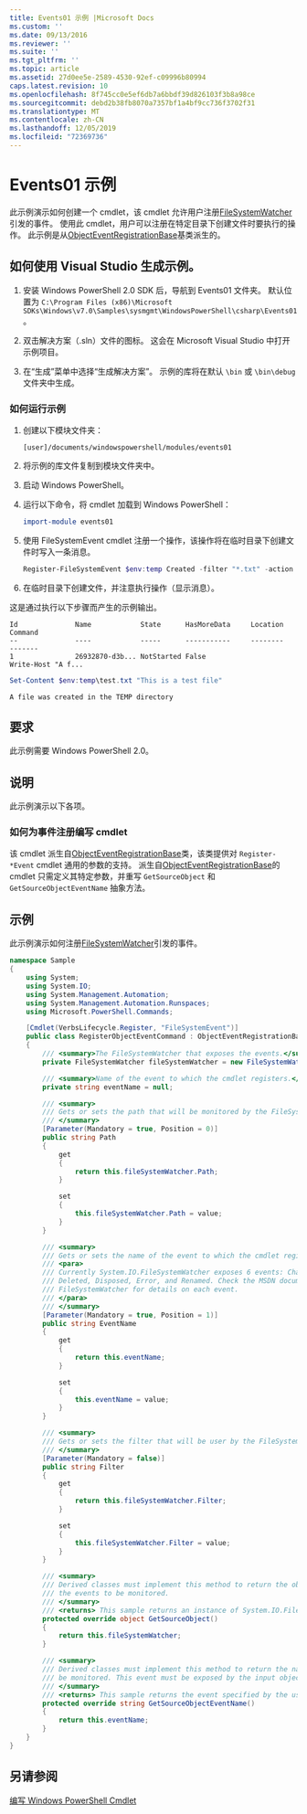 ```yaml
---
title: Events01 示例 |Microsoft Docs
ms.custom: ''
ms.date: 09/13/2016
ms.reviewer: ''
ms.suite: ''
ms.tgt_pltfrm: ''
ms.topic: article
ms.assetid: 27d0ee5e-2589-4530-92ef-c09996b80994
caps.latest.revision: 10
ms.openlocfilehash: 8f745cc0e5ef6db7a6bbdf39d826103f3b8a98ce
ms.sourcegitcommit: debd2b38fb8070a7357bf1a4bf9cc736f3702f31
ms.translationtype: MT
ms.contentlocale: zh-CN
ms.lasthandoff: 12/05/2019
ms.locfileid: "72369736"
---
```

# <a name="events01-sample"></a>Events01 示例

此示例演示如何创建一个 cmdlet，该 cmdlet 允许用户注册[FileSystemWatcher](/dotnet/api/System.IO.FileSystemWatcher)引发的事件。
使用此 cmdlet，用户可以注册在特定目录下创建文件时要执行的操作。
此示例是从[ObjectEventRegistrationBase](/dotnet/api/Microsoft.PowerShell.Commands.ObjectEventRegistrationBase)基类派生的。

## <a name="how-to-build-the-sample-by-using-visual-studio"></a>如何使用 Visual Studio 生成示例。

1. 安装 Windows PowerShell 2.0 SDK 后，导航到 Events01 文件夹。
   默认位置为 `C:\Program Files (x86)\Microsoft SDKs\Windows\v7.0\Samples\sysmgmt\WindowsPowerShell\csharp\Events01`。

2. 双击解决方案（.sln）文件的图标。
   这会在 Microsoft Visual Studio 中打开示例项目。

3. 在“生成”菜单中选择“生成解决方案”。
   示例的库将在默认 `\bin` 或 `\bin\debug` 文件夹中生成。

### <a name="how-to-run-the-sample"></a>如何运行示例

1. 创建以下模块文件夹：

    `[user]/documents/windowspowershell/modules/events01`

2. 将示例的库文件复制到模块文件夹中。

3. 启动 Windows PowerShell。

4. 运行以下命令，将 cmdlet 加载到 Windows PowerShell：

    ```powershell
    import-module events01
    ```

5. 使用 FileSystemEvent cmdlet 注册一个操作，该操作将在临时目录下创建文件时写入一条消息。

    ```powershell
    Register-FileSystemEvent $env:temp Created -filter "*.txt" -action { Write-Host "A file was created in the TEMP directory" }
    ```

6. 在临时目录下创建文件，并注意执行操作（显示消息）。

这是通过执行以下步骤而产生的示例输出。

```output
Id              Name            State      HasMoreData     Location             Command
--              ----            -----      -----------     --------             -------
1               26932870-d3b... NotStarted False                                 Write-Host "A f...

```

```powershell
Set-Content $env:temp\test.txt "This is a test file"
```

```output
A file was created in the TEMP directory
```

## <a name="requirements"></a>要求

此示例需要 Windows PowerShell 2.0。

## <a name="demonstrates"></a>说明

此示例演示以下各项。

### <a name="how-to-write-a-cmdlet-for-event-registration"></a>如何为事件注册编写 cmdlet

该 cmdlet 派生自[ObjectEventRegistrationBase](/dotnet/api/Microsoft.PowerShell.Commands.ObjectEventRegistrationBase)类，该类提供对 `Register-*Event` cmdlet 通用的参数的支持。
派生自[ObjectEventRegistrationBase](/dotnet/api/Microsoft.PowerShell.Commands.ObjectEventRegistrationBase)的 cmdlet 只需定义其特定参数，并重写 `GetSourceObject` 和 `GetSourceObjectEventName` 抽象方法。

## <a name="example"></a>示例

此示例演示如何注册[FileSystemWatcher](/dotnet/api/System.IO.FileSystemWatcher)引发的事件。

```csharp
namespace Sample
{
    using System;
    using System.IO;
    using System.Management.Automation;
    using System.Management.Automation.Runspaces;
    using Microsoft.PowerShell.Commands;

    [Cmdlet(VerbsLifecycle.Register, "FileSystemEvent")]
    public class RegisterObjectEventCommand : ObjectEventRegistrationBase
    {
        /// <summary>The FileSystemWatcher that exposes the events.</summary>
        private FileSystemWatcher fileSystemWatcher = new FileSystemWatcher();

        /// <summary>Name of the event to which the cmdlet registers.</summary>
        private string eventName = null;

        /// <summary>
        /// Gets or sets the path that will be monitored by the FileSystemWatcher.
        /// </summary>
        [Parameter(Mandatory = true, Position = 0)]
        public string Path
        {
            get
            {
                return this.fileSystemWatcher.Path;
            }

            set
            {
                this.fileSystemWatcher.Path = value;
            }
        }

        /// <summary>
        /// Gets or sets the name of the event to which the cmdlet registers.
        /// <para>
        /// Currently System.IO.FileSystemWatcher exposes 6 events: Changed, Created,
        /// Deleted, Disposed, Error, and Renamed. Check the MSDN documentation of
        /// FileSystemWatcher for details on each event.
        /// </para>
        /// </summary>
        [Parameter(Mandatory = true, Position = 1)]
        public string EventName
        {
            get
            {
                return this.eventName;
            }

            set
            {
                this.eventName = value;
            }
        }

        /// <summary>
        /// Gets or sets the filter that will be user by the FileSystemWatcher.
        /// </summary>
        [Parameter(Mandatory = false)]
        public string Filter
        {
            get
            {
                return this.fileSystemWatcher.Filter;
            }

            set
            {
                this.fileSystemWatcher.Filter = value;
            }
        }

        /// <summary>
        /// Derived classes must implement this method to return the object that generates
        /// the events to be monitored.
        /// </summary>
        /// <returns> This sample returns an instance of System.IO.FileSystemWatcher</returns>
        protected override object GetSourceObject()
        {
            return this.fileSystemWatcher;
        }

        /// <summary>
        /// Derived classes must implement this method to return the name of the event to
        /// be monitored. This event must be exposed by the input object.
        /// </summary>
        /// <returns> This sample returns the event specified by the user with the -EventName parameter.</returns>
        protected override string GetSourceObjectEventName()
        {
            return this.eventName;
        }
    }
}
```

## <a name="see-also"></a>另请参阅

[编写 Windows PowerShell Cmdlet](writing-a-windows-powershell-cmdlet.md)